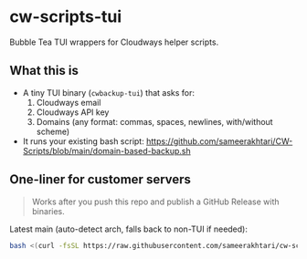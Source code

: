 # cw-scripts-tui

Bubble Tea TUI wrappers for Cloudways helper scripts.

## What this is
- A tiny TUI binary (`cwbackup-tui`) that asks for:
  1) Cloudways email
  2) Cloudways API key
  3) Domains (any format: commas, spaces, newlines, with/without scheme)
- It runs your existing bash script:
  https://github.com/sameerakhtari/CW-Scripts/blob/main/domain-based-backup.sh

## One-liner for customer servers
> Works after you push this repo and publish a GitHub Release with binaries.

Latest main (auto-detect arch, falls back to non-TUI if needed):
```bash
bash <(curl -fsSL https://raw.githubusercontent.com/sameerakhtari/cw-scripts-tui/refs/heads/main/bootstrap/domain-based-backup-tui.sh)
